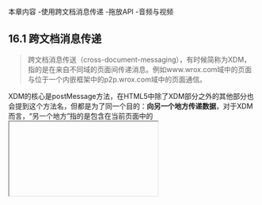 本章内容
  -使用跨文档消息传递
  -拖放API
  -音频与视频

## 16.1 跨文档消息传递

> 跨文档消息传送（cross-document-messaging），有时候简称为XDM，指的是在来自不同域的页面间传递消息。例如www.wrox.com域中的页面与位于一个内嵌框架中的p2p.wrox.com域中的页面通信。

XDM的核心是postMessage方法，在HTML5中除了XDM部分之外的其他部分也会提到这个方法名，但都是为了同一个目的：**向另一个地方传递数据**，对于XDM而言，“另一个地方”指的是包含在当前页面中的<iframe>或者由当前页面弹出的窗口

postMessage方法接收两个参数，一条消息和一个表示消息接收方来自哪个域的字符串。第二个参数对保障安全通信非常重要，可以防止浏览器把消息发送到不安全的地方。来看下面的例子

``` javascript

let iframeWindow = document.getElementById('myframe').contentWindow

iframeWindow.postMessage('A secret', 'http://www.wrox.com')


```

如果postMessage的第二个参数是'*'，则可以把消息发送给来自任何域的文档，但是我们不推荐这样做